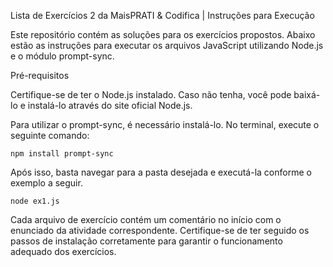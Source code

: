 Lista de Exercícios 2 da MaisPRATI & Codifica | Instruções para Execução

Este repositório contém as soluções para os exercícios propostos. Abaixo estão as instruções para executar os arquivos JavaScript utilizando Node.js e o módulo prompt-sync.

Pré-requisitos

Certifique-se de ter o Node.js instalado. Caso não tenha, você pode baixá-lo e instalá-lo através do site oficial Node.js.

Para utilizar o prompt-sync, é necessário instalá-lo. No terminal, execute o seguinte comando:

`npm install prompt-sync`

Após isso, basta navegar para a pasta desejada e executá-la conforme o exemplo a seguir.

`node ex1.js`

Cada arquivo de exercício contém um comentário no início com o enunciado da atividade correspondente.
Certifique-se de ter seguido os passos de instalação corretamente para garantir o funcionamento adequado dos exercícios.